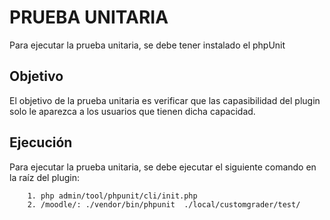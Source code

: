 # PRUEBA UNITARIA
Para ejecutar la prueba unitaria, se debe tener instalado el phpUnit

## Objetivo
El objetivo de la prueba unitaria es verificar que las capasibilidad del plugin solo le aparezca a los usuarios que tienen dicha capacidad.

## Ejecución
Para ejecutar la prueba unitaria, se debe ejecutar el siguiente comando en la raíz del plugin:
```   
    1. php admin/tool/phpunit/cli/init.php 
    2. /moodle/: ./vendor/bin/phpunit  ./local/customgrader/test/
```
